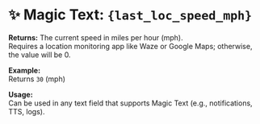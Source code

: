 # ✨ Magic Text: `{last_loc_speed_mph}`

**Returns:** The current speed in miles per hour (mph).  
Requires a location monitoring app like Waze or Google Maps; otherwise, the value will be 0.

**Example:**  
Returns `30` (mph)

**Usage:**  
Can be used in any text field that supports Magic Text (e.g., notifications, TTS, logs).
